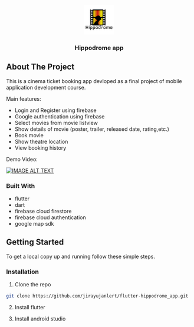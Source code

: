 

<!-- PROJECT LOGO -->
<br />
<p align="center">
  <a href="https://github.com/jirayujanlert/flutter-hippodrome_app">
    <img src="https://github.com/JirayuJanlert/flutter-hippodrome_app/blob/main/assets/icons/Logo.png?raw=true" alt="Logo" width="80" height="80">
  </a>

  <h3 align="center">Hippodrome app</h3>






<!-- ABOUT THE PROJECT -->
## About The Project


This is a cinema ticket booking app devloped as a final project of mobile application development course.

Main features:
* Login and Register using firebase
* Google authentication using firebase
* Select movies from movie listview
* Show details of movie (poster, trailer, released date, rating,etc.)
* Book movie
* Show theatre location
* View booking history

Demo Video:

[![IMAGE ALT TEXT](https://user-images.githubusercontent.com/67780932/109778954-05aa6d00-7c38-11eb-880f-dfeab060aba6.png)](https://youtu.be/eqE1hD4D9h4 "Hippodrome App Demo")



### Built With

* flutter
* dart
* firebase cloud firestore
* firebase cloud authentication
* google map sdk



<!-- GETTING STARTED -->
## Getting Started

To get a local copy up and running follow these simple steps.


### Installation

1. Clone the repo
```sh
git clone https://github.com/jirayujanlert/flutter-hippodrome_app.git
```
2. Install flutter

3. Install android studio


